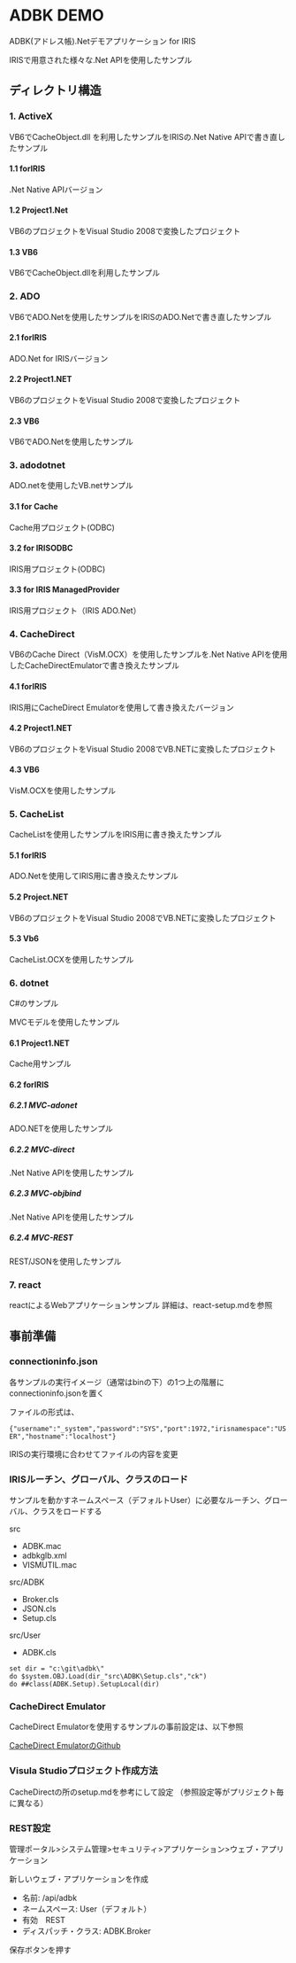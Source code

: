 # ADBK DEMO

ADBK(アドレス帳).Netデモアプリケーション for IRIS

IRISで用意された様々な.Net APIを使用したサンプル

## ディレクトリ構造

### 1. ActiveX

VB6でCacheObject.dll を利用したサンプルをIRISの.Net Native APIで書き直したサンプル

#### 1.1 forIRIS

.Net Native APIバージョン

#### 1.2 Project1.Net

VB6のプロジェクトをVisual Studio 2008で変換したプロジェクト

#### 1.3 VB6

VB6でCacheObject.dllを利用したサンプル

### 2. ADO

VB6でADO.Netを使用したサンプルをIRISのADO.Netで書き直したサンプル

#### 2.1 forIRIS

ADO.Net for IRISバージョン

#### 2.2 Project1.NET

VB6のプロジェクトをVisual Studio 2008で変換したプロジェクト

#### 2.3 VB6

VB6でADO.Netを使用したサンプル

### 3. adodotnet

ADO.netを使用したVB.netサンプル

#### 3.1 for Cache

Cache用プロジェクト(ODBC)

#### 3.2 for IRISODBC

IRIS用プロジェクト(ODBC)

#### 3.3 for IRIS ManagedProvider

IRIS用プロジェクト（IRIS ADO.Net）

### 4. CacheDirect

VB6のCache Direct（VisM.OCX）を使用したサンプルを.Net Native APIを使用したCacheDirectEmulatorで書き換えたサンプル

#### 4.1 forIRIS

IRIS用にCacheDirect Emulatorを使用して書き換えたバージョン

#### 4.2 Project1.NET

VB6のプロジェクトをVisual Studio 2008でVB.NETに変換したプロジェクト

#### 4.3 VB6

VisM.OCXを使用したサンプル

### 5. CacheList

CacheListを使用したサンプルをIRIS用に書き換えたサンプル

#### 5.1 forIRIS

ADO.Netを使用してIRIS用に書き換えたサンプル

#### 5.2 Project.NET

VB6のプロジェクトをVisual Studio 2008でVB.NETに変換したプロジェクト

#### 5.3 Vb6

CacheList.OCXを使用したサンプル

### 6. dotnet

C#のサンプル

MVCモデルを使用したサンプル

#### 6.1 Project1.NET

Cache用サンプル

#### 6.2 forIRIS

##### 6.2.1 MVC-adonet

ADO.NETを使用したサンプル

##### 6.2.2 MVC-direct

.Net Native APIを使用したサンプル

##### 6.2.3 MVC-objbind

.Net Native APIを使用したサンプル

##### 6.2.4 MVC-REST

REST/JSONを使用したサンプル

### 7. react

reactによるWebアプリケーションサンプル
詳細は、react-setup.mdを参照

## 事前準備

### connectioninfo.json

各サンプルの実行イメージ（通常はbinの下）の1つ上の階層にconnectioninfo.jsonを置く

ファイルの形式は、

 `{"username":"_system","password":"SYS","port":1972,"irisnamespace":"USER","hostname":"localhost"} `

IRISの実行環境に合わせてファイルの内容を変更

### IRISルーチン、グローバル、クラスのロード

サンプルを動かすネームスペース（デフォルトUser）に必要なルーチン、グローバル、クラスをロードする

src

- ADBK.mac
- adbkglb.xml
- VISMUTIL.mac

src/ADBK

- Broker.cls
- JSON.cls
- Setup.cls

src/User

- ADBK.cls

```
set dir = "c:\git\adbk\" 
do $system.OBJ.Load(dir_"src\ADBK\Setup.cls","ck")
do ##class(ADBK.Setup).SetupLocal(dir)
```

### CacheDirect Emulator

CacheDirect Emulatorを使用するサンプルの事前設定は、以下参照

[CacheDirect EmulatorのGithub](https://github.com/wolfman0719/CacheDirectEmulator.git)

### Visula Studioプロジェクト作成方法

CacheDirectの所のsetup.mdを参考にして設定
（参照設定等がプリジェクト毎に異なる）

### REST設定

管理ポータル>システム管理>セキュリティ>アプリケーション>ウェブ・アプリケーション

新しいウェブ・アプリケーションを作成

- 名前:  /api/adbk
- ネームスペース: User（デフォルト）
- 有効　REST
- ディスパッチ・クラス: ADBK.Broker

保存ボタンを押す
